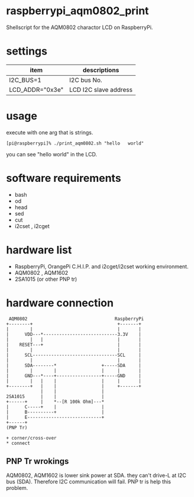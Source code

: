 # raspberrypi_aqm0802_print
Shellscript for the AQM0802 charactor LCD on RaspberryPi.

# settings
|item|descriptions|
|---|---|
|I2C_BUS=1|I2C bus No.|
|LCD_ADDR="0x3e"|LCD I2C slave address|

# usage
execute with one arg that is strings.

    [pi@raspberrypi]% ./print_aqm0802.sh "hello   world"

you can see "hello world" in the LCD.

# software requirements
* bash
* od
* head
* sed
* cut
* i2cset , i2cget

# hardware list
* RaspberryPi, OrangePi C.H.I.P. and i2cget/i2cset working environment.
* AQM0802 , AQM1602
* 2SA1015 (or other PNP tr)

# hardware connection
     AQM0802                                 RaspberryPi
    +--------+                                +-------+
    |        |                                |       |
    |      VDD---*----------------------------3.3V    |
    |        |   |                            |       |
    |    RESET---+                            |       |
    |        |                                |       |
    |      SCL--------------------------------SCL     |
    |        |                                |       |
    |      SDA--------*                 +-----SDA     |
    |        |        |                 |     |       |
    |      GND---*----+-----------------+-----GND     |
    |        |   |    |                 |     |       |
    +--------+   |    |                 |     +-------+
                 |    |                 |
    2SA1015      |    |                 |
    +------+     |    *--[R 100k Ohm]---*
    |      C-----+    |                 |
    |      B----------+                 |
    |      E----------------------------+
    +------+
    (PNP Tr)
    
    + corner/cross-over
    * connect

## PNP Tr wrokings
AQM0802, AQM1602 is lower sink power at SDA. they can't drive-L at I2C bus (SDA). 
Therefore I2C communication will fail.
PNP tr is help this problem.
